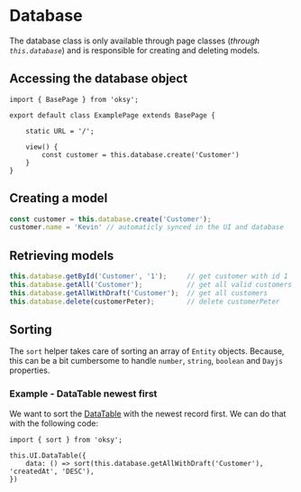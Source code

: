 # Database

The database class is only available through page classes (*through `this.database`*) and is responsible for creating and deleting models.

## Accessing the database object

```ts{8}
import { BasePage } from 'oksy';

export default class ExamplePage extends BasePage {
    
    static URL = '/';

    view() {
        const customer = this.database.create('Customer')
    }
}
```

## Creating a model

```ts
const customer = this.database.create('Customer');
customer.name = 'Kevin' // automaticly synced in the UI and database
```

## Retrieving models

```ts
this.database.getById('Customer', '1');     // get customer with id 1
this.database.getAll('Customer');           // get all valid customers
this.database.getAllWithDraft('Customer');  // get all customers
this.database.delete(customerPeter);        // delete customerPeter
```

## Sorting

The `sort` helper takes care of sorting an array of `Entity` objects. Because, this can be a bit cumbersome to handle `number`, `string`, `boolean` and `Dayjs` properties.

### Example - DataTable newest first

We want to sort the [DataTable](/ui/data-table) with the newest record first. We can do that with the following code:

```ts{1,4}
import { sort } from 'oksy';

this.UI.DataTable({
    data: () => sort(this.database.getAllWithDraft('Customer'), 'createdAt', 'DESC'),
})
```